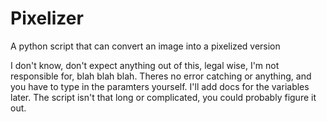 # Pixelizer
A python script that can convert an image into a pixelized version


I don't know, don't expect anything out of this, legal wise, I'm not responsible for, blah blah blah. Theres no error catching or anything, and you have to type in the paramters yourself. I'll add docs for the variables later. The script isn't that long or complicated, you could probably figure it out.


